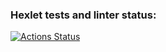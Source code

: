 ### Hexlet tests and linter status:
[![Actions Status](https://github.com/SquanchInHere/rails-project-63/actions/workflows/hexlet-check.yml/badge.svg)](https://github.com/SquanchInHere/rails-project-63/actions)